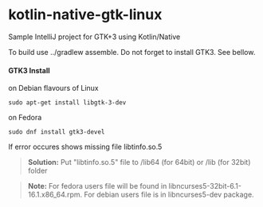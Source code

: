 # kotlin-native-gtk-linux
Sample IntelliJ project for GTK+3 using Kotlin/Native

To build use ../gradlew assemble. Do not forget to install GTK3. See bellow.

#### GTK3 Install

on Debian flavours of Linux

    sudo apt-get install libgtk-3-dev

on Fedora

    sudo dnf install gtk3-devel


If error occures shows missing file libtinfo.so.5

> **Solution:** Put "libtinfo.so.5" file to /lib64 (for 64bit) or /lib (for 32bit) folder

> **Note:** For fedora users file will be found in libncurses5-32bit-6.1-16.1.x86_64.rpm. For debian users file is in libncurses5-dev package.
